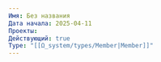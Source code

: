 ```yaml
---
Имя: Без названия
Дата начала: 2025-04-11
Проекты: 
Действующий: true
Type: "[[Ω_system/types/Member|Member]]"
---
```


